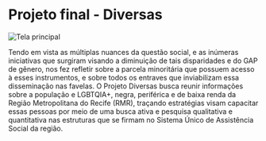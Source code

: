 # Projeto final - Diversas

![Tela principal](blob:https://web.whatsapp.com/2923b117-0e8a-4b02-9740-ec44a0b77224)

Tendo em vista as múltiplas nuances da questão social, e as inúmeras iniciativas que surgiram visando a diminuição de tais disparidades e do GAP de gênero, nos fez refletir sobre a parcela minoritária que possuem acesso à esses instrumentos, e sobre todos os entraves que inviabilizam essa disseminação nas favelas. O Projeto Diversas busca reunir informações sobre a população e LGBTQIA+, negra, periférica e de baixa renda da Região Metropolitana do Recife (RMR), traçando estratégias visam capacitar essas pessoas por meio de uma busca ativa e pesquisa qualitativa e quantitativa nas estruturas que se firmam no Sistema Único de Assistência Social da região.
